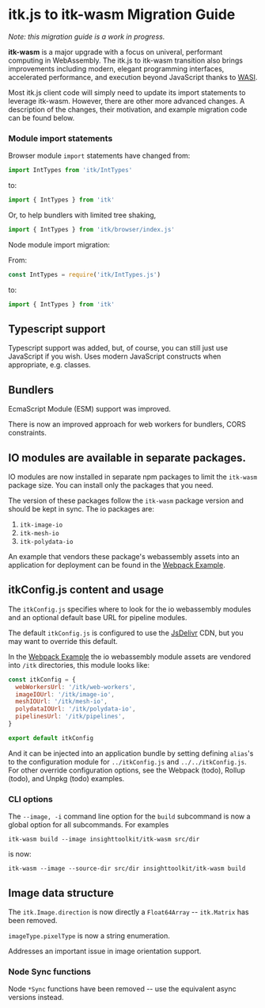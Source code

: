 # itk.js to itk-wasm Migration Guide

*Note: this migration guide is a work in progress.*

**itk-wasm** is a major upgrade with a focus on univeral, performant computing in
WebAssembly. The itk.js to itk-wasm transition also brings improvements
including modern, elegant programming interfaces, accelerated performance,
and execution beyond JavaScript thanks to [WASI](https://wasi.dev).

Most itk.js client code will simply need to update its import statements to
leverage itk-wasm. However, there are other more advanced changes. A
description of the changes, their motivation, and example migration code can
be found below.

### Module import statements

Browser module `import` statements have changed from:

```js
import IntTypes from 'itk/IntTypes'
```

to:


```js
import { IntTypes } from 'itk'
```

Or, to help bundlers with limited tree shaking,

```js
import { IntTypes } from 'itk/browser/index.js'
```


Node module import migration:

From:

```js
const IntTypes = require('itk/IntTypes.js')
```

to:

```js
import { IntTypes } from 'itk'
```

## Typescript support

Typescript support was added, but, of course, you can still just use
JavaScript if you wish.  Uses modern JavaScript constructs when appropriate,
e.g. classes.

## Bundlers

EcmaScript Module (ESM) support was improved.

There is now an improved approach for web workers for bundlers, CORS constraints.

## IO modules are available in separate packages.

IO modules are now installed in separate npm packages to limit the `itk-wasm`
package size. You can install only the packages that you need.

The version of these packages follow the `itk-wasm` package version and should
be kept in sync. The io packages are:

1. `itk-image-io`
2. `itk-mesh-io`
3. `itk-polydata-io`

An example that vendors these package's webassembly assets into an
application for deployment can be found in the [Webpack
Example](https://github.com/InsightSoftwareConsortium/itk-wasm/tree/master/examples/Webpack).

## itkConfig.js content and usage

The `itkConfig.js` specifies where to look for the io webassembly modules and
an optional default base URL for pipeline modules.

The default `itkConfig.js` is configured to use the
[JsDelivr](https://www.jsdelivr.com/) CDN, but you may want to override this
default.

In the [Webpack
Example](https://github.com/InsightSoftwareConsortium/itk-wasm/tree/master/examples/Webpack)
the io webassembly module assets are vendored into `/itk` directories,
this module looks like:

```js
const itkConfig = {
  webWorkersUrl: '/itk/web-workers',
  imageIOUrl: '/itk/image-io',
  meshIOUrl: '/itk/mesh-io',
  polydataIOUrl: '/itk/polydata-io',
  pipelinesUrl: '/itk/pipelines',
}

export default itkConfig
```

And it can be injected into an application bundle by setting defining
`alias`'s to the configuration module for `../itkConfig.js` and
`../../itkConfig.js`. For other override configuration options, see the Webpack (todo),
Rollup (todo), and Unpkg (todo) examples.

### CLI options

The `--image, -i` command line option for the `build` subcommand is now a global option for all
subcommands. For examples

```
itk-wasm build --image insighttoolkit/itk-wasm src/dir
```

is now:

```
itk-wasm --image --source-dir src/dir insighttoolkit/itk-wasm build
```

## Image data structure

The `itk.Image.direction` is now directly a `Float64Array` -- `itk.Matrix` has
been removed.

`imageType.pixelType` is now a string enumeration.

Addresses an important issue in image orientation support.

### Node Sync functions

Node `*Sync` functions have been removed -- use the equivalent async versions instead.
